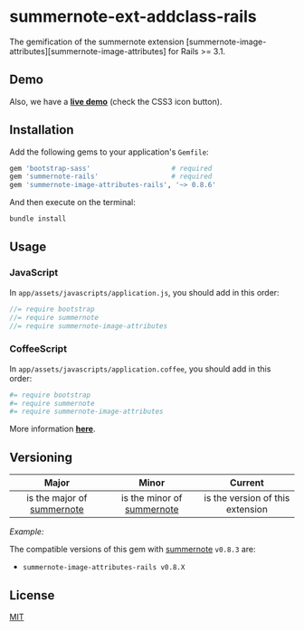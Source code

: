 # summernote-ext-addclass-rails

The gemification of the summernote extension [summernote-image-attributes][summernote-image-attributes]
for Rails >= 3.1.

## Demo

Also, we have a [**live demo**][summernote-addclass-demo] (check the CSS3 icon button).

## Installation

Add the following gems to your application's `Gemfile`:

```ruby
gem 'bootstrap-sass'                    # required
gem 'summernote-rails'                  # required
gem 'summernote-image-attributes-rails', '~> 0.8.6'
```

And then execute on the terminal:

```sh
bundle install
```

## Usage

### JavaScript

In `app/assets/javascripts/application.js`, you should add in this order:

```js
//= require bootstrap
//= require summernote
//= require summernote-image-attributes
```

### CoffeeScript

In `app/assets/javascripts/application.coffee`, you should add in this order:

```coffeescript
#= require bootstrap
#= require summernote
#= require summernote-image-attributes
```

More information [**here**][summernote-addclass-wiki].

## Versioning

|  Major  |  Minor  |  Current  |
|:-------:|:-------:|:---------:|
| is the major of [summernote][summernote] | is the minor of [summernote][summernote] | is the version of this extension |

*Example:*

The compatible versions of this gem with [summernote][summernote] `v0.8.3` are:

- `summernote-image-attributes-rails v0.8.X`

## License

[MIT][license]


[summernote]: https://github.com/summernote/summernote
[summernote-addclass]: https://github.com/creativeprogramming/summernote-addclass
[summernote-addclass-wiki]: https://github.com/creativeprogramming/summernote-addclass/wiki
[summernote-addclass-demo]: https://jsfiddle.net/rastrano/dtgr5q29/
[license]: ./LICENSE.txt
